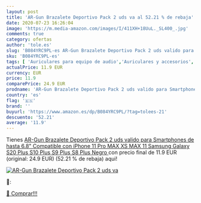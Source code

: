 ```yaml
---
layout: post
title: 'AR-Gun Brazalete Deportivo Pack 2 uds va al 52.21 % de rebaja'
date: 2020-07-23 16:26:04
image: 'https://m.media-amazon.com/images/I/411XH+18UuL._SL400_.jpg'
comments: true
category: ofertas
author: 'tole.es'
slug: 'B084YRC9PL-es AR-Gun Brazalete Deportivo Pack 2 uds valido para...'
sku: 'B084YRC9PL-es'
tags: [ 'Auriculares para equipo de audio','Auriculares y accesorios','Electrónica','Electrónica para moto','Electrónica para vehículos','Soportes para moto','iphone', ]
actualPrice: 11.9 EUR
currency: EUR
price: 11.9
comparePrice: 24.9 EUR
prodname: 'AR-Gun Brazalete Deportivo Pack 2 uds valido para Smartphones de hasta 6.8" Compatible con iPhone 11 Pro MAX XS MAX 11 Samsung Galaxy S20 Plus S10 Plus S9 Plus S8 Plus  Negro '
country: 'es'
flag: '🇪🇸'
brand: ''
buyurl: 'https://www.amazon.es/dp/B084YRC9PL/?tag=tolees-21'
descuento: '52.21'
average: '11.9'
---
```


Tienes [AR-Gun Brazalete Deportivo Pack 2 uds valido para Smartphones de hasta 6.8" Compatible con iPhone 11 Pro MAX XS MAX 11 Samsung Galaxy S20 Plus S10 Plus S9 Plus S8 Plus  Negro ](https://www.amazon.es/dp/B084YRC9PL/?tag=tolees-21) con precio final de  11.9 EUR (original: 24.9 EUR) (52.21 %  de rebaja) aqui!

[![AR-Gun Brazalete Deportivo Pack 2 uds va](https://m.media-amazon.com/images/I/411XH+18UuL._SL400_.jpg)](https://www.amazon.es/dp/B084YRC9PL/?tag=tolees-21)

🔎:


[🛒 Comprar!!!](https://www.amazon.es/dp/B084YRC9PL/?tag=tolees-21)
